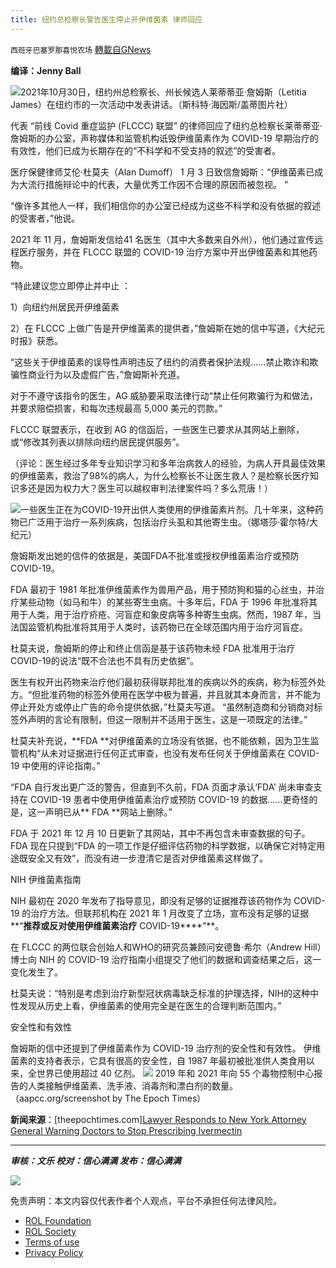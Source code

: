 ```yaml
---
title: 纽约总检察长警告医生停止开伊维菌素 律师回应
---
```

`西班牙巴塞罗那喜悦农场` [轉載自GNews](https://gnews.org/zh-hans/1860893/)

**编译：Jenny Ball**

![](https://assets.gnews.org/wp-content/uploads/2022/01/tempsnip05-3.png)2021年10月30日，纽约州总检察长、州长候选人莱蒂蒂亚·詹姆斯（Letitia James）在纽约市的一次活动中发表讲话。（斯科特·海因斯/盖蒂图片社）

代表 “前线 Covid 重症监护 (FLCCC) 联盟” 的律师回应了纽约总检察长莱蒂蒂亚·詹姆斯的办公室，声称媒体和监管机构诋毁伊维菌素作为 COVID-19 早期治疗的有效性，他们已成为长期存在的“不科学和不受支持的叙述”的受害者。

医疗保健律师艾伦·杜莫夫（Alan Dumoff） 1 月 3 日致信詹姆斯：“伊维菌素已成为大流行措施辩论中的代表，大量优秀工作因不合理的原因而被忽视。 ”

“像许多其他人一样，我们相信你的办公室已经成为这些不科学和没有依据的叙述的受害者，”他说。

2021 年 11 月，詹姆斯发信给41 名医生（其中大多数来自外州），他们通过宣传远程医疗服务，并在 FLCCC 联盟的 COVID-19 治疗方案中开出伊维菌素和其他药物。

“特此建议您立即停止并中止 ：

1）向纽约州居民开伊维菌素

2）在 FLCCC 上做广告是开伊维菌素的提供者，”詹姆斯在她的信中写道，《大纪元时报》获悉。

“这些关于伊维菌素的误导性声明违反了纽约的消费者保护法规……禁止欺诈和欺骗性商业行为以及虚假广告，”詹姆斯补充道。

对于不遵守该指令的医生，AG 威胁要采取法律行动“禁止任何欺骗行为和做法，并要求赔偿损害，和每次违规最高 5,000 美元的罚款。”

FLCCC 联盟表示，在收到 AG 的信函后，一些医生已要求从其网站上删除，或“修改其列表以排除向纽约居民提供服务”。

（评论：医生经过多年专业知识学习和多年治病救人的经验，为病人开具最佳效果的伊维菌素，救治了98%的病人，为什么检察长不让医生救人？是检察长医疗知识多还是因为权力大？医生可以越权审判法律案件吗？多么荒唐！）

![](https://assets.gnews.org/wp-content/uploads/2022/01/tempsnip06-1.png)一些医生正在为COVID-19开出供人类使用的伊维菌素片剂。几十年来，这种药物已广泛用于治疗一系列疾病，包括治疗头虱和其他寄生虫。（娜塔莎·霍尔特/大纪元）

詹姆斯发出她的信件的依据是，美国FDA不批准或授权伊维菌素治疗或预防 COVID-19。

FDA 最初于 1981 年批准伊维菌素作为兽用产品，用于预防狗和猫的心丝虫，并治疗某些动物（如马和牛）的某些寄生虫病。十多年后，FDA 于 1996 年批准将其用于人类，用于治疗疥疮、河盲症和象皮病等多种寄生虫病。然而，1987 年，当法国监管机构批准将其用于人类时，该药物已在全球范围内用于治疗河盲症。

杜莫夫说，詹姆斯的停止和终止信函是基于该药物未经 FDA 批准用于治疗 COVID-19的说法“既不合法也不具有历史依据”。

医生有权开出药物来治疗他们最初获得联邦批准的疾病以外的疾病，称为标签外处方。“但批准药物的标签外使用在医学中极为普遍，并且就其本身而言，并不能为停止开处方或停止广告的命令提供依据，”杜莫夫写道。 “虽然制造商和分销商对标签外声明的言论有限制，但这一限制并不适用于医生，这是一项既定的法律。”

杜莫夫补充说，**FDA **对伊维菌素的立场没有依据，也不能依赖，因为卫生监管机构“从未对证据进行任何正式审查，也没有发布任何关于伊维菌素在 COVID-19 中使用的评论指南。”

“FDA 自行发出更广泛的警告，但直到不久前，FDA 页面才承认‘FDA’ 尚未审查支持在 COVID-19 患者中使用伊维菌素治疗或预防 COVID-19 的数据……更奇怪的是，这一声明已从** FDA **网站上删除。”

FDA 于 2021 年 12 月 10 日更新了其网站，其中不再包含未审查数据的句子。FDA 现在只提到“FDA 的一项工作是仔细评估药物的科学数据，以确保它对特定用途既安全又有效”，而没有进一步澄清它是否对伊维菌素这样做了。

NIH 伊维菌素指南

NIH 最初在 2020 年发布了指导意见，即没有足够的证据推荐该药物作为 COVID-19 的治疗方法。但联邦机构在 2021 年 1 月改变了立场，宣布没有足够的证据**“**推荐或反对使用伊维菌素治疗** COVID-19****”**。

在 FLCCC 的两位联合创始人和WHO的研究员兼顾问安德鲁·希尔（Andrew Hill）博士向 NIH 的 COVID-19 治疗指南小组提交了他们的数据和调查结果之后，这一变化发生了。

杜莫夫说：“特别是考虑到治疗新型冠状病毒缺乏标准的护理选择，NIH的这种中性发现从历史上看，伊维菌素的使用完全是在医生的合理判断范围内。”

安全性和有效性

詹姆斯的信中还提到了伊维菌素作为 COVID-19 治疗剂的安全性和有效性。 伊维菌素的支持者表示，它具有很高的安全性，自 1987 年最初被批准供人类食用以来，全世界已使用超过 40 亿剂。
![](https://assets.gnews.org/wp-content/uploads/2022/01/捕获01.png)
2019 年和 2021 年向 55 个毒物控制中心报告的人类接触伊维菌素、洗手液、消毒剂和漂白剂的数量。（aapcc.org/screenshot by The Epoch Times）

**新闻来源**：[theepochtimes.com][Lawyer Responds to New York Attorney General Warning Doctors to Stop Prescribing Ivermectin](https://www.theepochtimes.com/lawyer-new-york-attorney-generals-office-has-fallen-victim-to-the-unscientific-and-unsupported-narratives-on-ivermectin_4211524.html?utm_source=CCPVirusNewsletter&amp;utm_medium=email&amp;utm_campaign=2022-01-14)

* * *

***审核：文乐
校对：信心满满
发布：信心满满***

![](https://assets.gnews.org/wp-content/uploads/2022/01/GNEWS_CH.-1-3-1.jpeg)

 

免责声明：本文内容仅代表作者个人观点，平台不承担任何法律风险。

- [ROL Foundation](https://rolfoundation.org/)
- [ROL Society](https://rolsociety.org/)
- [Terms of use](https://gnews.org/terms-of-use-3/)
- [Privacy Policy](https://gnews.org/privacy-policy/)
